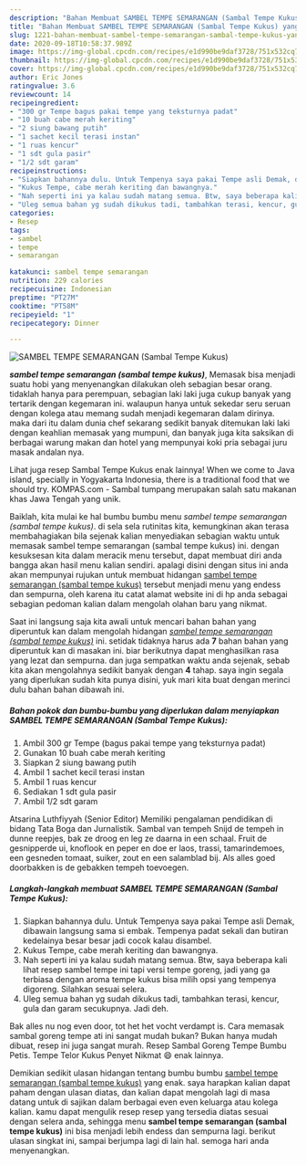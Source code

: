 ```yaml
---
description: "Bahan Membuat SAMBEL TEMPE SEMARANGAN (Sambal Tempe Kukus) yang simpel"
title: "Bahan Membuat SAMBEL TEMPE SEMARANGAN (Sambal Tempe Kukus) yang simpel"
slug: 1221-bahan-membuat-sambel-tempe-semarangan-sambal-tempe-kukus-yang-simpel
date: 2020-09-18T10:58:37.989Z
image: https://img-global.cpcdn.com/recipes/e1d990be9daf3728/751x532cq70/sambel-tempe-semarangan-sambal-tempe-kukus-foto-resep-utama.jpg
thumbnail: https://img-global.cpcdn.com/recipes/e1d990be9daf3728/751x532cq70/sambel-tempe-semarangan-sambal-tempe-kukus-foto-resep-utama.jpg
cover: https://img-global.cpcdn.com/recipes/e1d990be9daf3728/751x532cq70/sambel-tempe-semarangan-sambal-tempe-kukus-foto-resep-utama.jpg
author: Eric Jones
ratingvalue: 3.6
reviewcount: 14
recipeingredient:
- "300 gr Tempe bagus pakai tempe yang teksturnya padat"
- "10 buah cabe merah keriting"
- "2 siung bawang putih"
- "1 sachet kecil terasi instan"
- "1 ruas kencur"
- "1 sdt gula pasir"
- "1/2 sdt garam"
recipeinstructions:
- "Siapkan bahannya dulu. Untuk Tempenya saya pakai Tempe asli Demak, dibawain langsung sama si embak. Tempenya padat sekali dan butiran kedelainya besar besar jadi cocok kalau disambel."
- "Kukus Tempe, cabe merah keriting dan bawangnya."
- "Nah seperti ini ya kalau sudah matang semua. Btw, saya beberapa kali lihat resep sambel tempe ini tapi versi tempe goreng, jadi yang ga terbiasa dengan aroma tempe kukus bisa milih opsi yang tempenya digoreng. Silahkan sesuai selera."
- "Uleg semua bahan yg sudah dikukus tadi, tambahkan terasi, kencur, gula dan garam secukupnya. Jadi deh."
categories:
- Resep
tags:
- sambel
- tempe
- semarangan

katakunci: sambel tempe semarangan 
nutrition: 229 calories
recipecuisine: Indonesian
preptime: "PT27M"
cooktime: "PT58M"
recipeyield: "1"
recipecategory: Dinner

---
```



![SAMBEL TEMPE SEMARANGAN (Sambal Tempe Kukus)](https://img-global.cpcdn.com/recipes/e1d990be9daf3728/751x532cq70/sambel-tempe-semarangan-sambal-tempe-kukus-foto-resep-utama.jpg)

<b><i>sambel tempe semarangan (sambal tempe kukus)</i></b>, Memasak bisa menjadi suatu hobi yang menyenangkan dilakukan oleh sebagian besar orang. tidaklah hanya para perempuan, sebagian laki laki juga cukup banyak yang tertarik dengan kegemaran ini. walaupun hanya untuk sekedar seru seruan dengan kolega atau memang sudah menjadi kegemaran dalam dirinya. maka dari itu dalam dunia chef sekarang sedikit banyak ditemukan laki laki dengan keahlian memasak yang mumpuni, dan banyak juga kita saksikan di berbagai warung makan dan hotel yang mempunyai koki pria sebagai juru masak andalan nya.

Lihat juga resep Sambal Tempe Kukus enak lainnya! When we come to Java island, specially in Yogyakarta Indonesia, there is a traditional food that we should try. KOMPAS.com - Sambal tumpang merupakan salah satu makanan khas Jawa Tengah yang unik.

Baiklah, kita mulai ke hal bumbu bumbu menu <i>sambel tempe semarangan (sambal tempe kukus)</i>. di sela sela rutinitas kita, kemungkinan akan terasa membahagiakan bila sejenak kalian menyediakan sebagian waktu untuk memasak sambel tempe semarangan (sambal tempe kukus) ini. dengan kesuksesan kita dalam meracik menu tersebut, dapat membuat diri anda bangga akan hasil menu kalian sendiri. apalagi disini dengan situs ini anda akan mempunyai rujukan untuk membuat hidangan <u>sambel tempe semarangan (sambal tempe kukus)</u> tersebut menjadi menu yang endess dan sempurna, oleh karena itu catat alamat website ini di hp anda sebagai sebagian pedoman kalian dalam mengolah olahan baru yang nikmat.


Saat ini langsung saja kita awali untuk mencari bahan bahan yang diperuntuk kan dalam mengolah hidangan <u><i>sambel tempe semarangan (sambal tempe kukus)</i></u> ini. setidak tidaknya harus ada <b>7</b> bahan bahan yang diperuntuk kan di masakan ini. biar berikutnya dapat menghasilkan rasa yang lezat dan sempurna. dan juga sempatkan waktu anda sejenak, sebab kita akan mengolahnya sedikit banyak dengan <b>4</b> tahap. saya ingin segala yang diperlukan sudah kita punya disini, yuk mari kita buat dengan merinci dulu bahan bahan dibawah ini.

<!--inarticleads1-->

##### Bahan pokok dan bumbu-bumbu yang diperlukan dalam menyiapkan SAMBEL TEMPE SEMARANGAN (Sambal Tempe Kukus):

1. Ambil 300 gr Tempe (bagus pakai tempe yang teksturnya padat)
1. Gunakan 10 buah cabe merah keriting
1. Siapkan 2 siung bawang putih
1. Ambil 1 sachet kecil terasi instan
1. Ambil 1 ruas kencur
1. Sediakan 1 sdt gula pasir
1. Ambil 1/2 sdt garam


Atsarina Luthfiyyah (Senior Editor) Memiliki pengalaman pendidikan di bidang Tata Boga dan Jurnalistik. Sambal van tempeh Snijd de tempeh in dunne reepjes, bak ze droog en leg ze daarna in een schaal. Fruit de gesnipperde ui, knoflook en peper en doe er laos, trassi, tamarindemoes, een gesneden tomaat, suiker, zout en een salamblad bij. Als alles goed doorbakken is de gebakken tempeh toevoegen. 

<!--inarticleads2-->

##### Langkah-langkah membuat SAMBEL TEMPE SEMARANGAN (Sambal Tempe Kukus):

1. Siapkan bahannya dulu. Untuk Tempenya saya pakai Tempe asli Demak, dibawain langsung sama si embak. Tempenya padat sekali dan butiran kedelainya besar besar jadi cocok kalau disambel.
1. Kukus Tempe, cabe merah keriting dan bawangnya.
1. Nah seperti ini ya kalau sudah matang semua. Btw, saya beberapa kali lihat resep sambel tempe ini tapi versi tempe goreng, jadi yang ga terbiasa dengan aroma tempe kukus bisa milih opsi yang tempenya digoreng. Silahkan sesuai selera.
1. Uleg semua bahan yg sudah dikukus tadi, tambahkan terasi, kencur, gula dan garam secukupnya. Jadi deh.


Bak alles nu nog even door, tot het het vocht verdampt is. Cara memasak sambal goreng tempe ati ini sangat mudah bukan? Bukan hanya mudah dibuat, resep ini juga sangat murah. Resep Sambal Goreng Tempe Bumbu Petis. Tempe Telor Kukus Penyet Nikmat 😄 enak lainnya. 

Demikian sedikit ulasan hidangan tentang bumbu bumbu <u>sambel tempe semarangan (sambal tempe kukus)</u> yang enak. saya harapkan kalian dapat paham dengan ulasan diatas, dan kalian dapat mengolah lagi di masa datang untuk di sajikan dalam berbagai even even keluarga atau kolega kalian. kamu dapat mengulik resep resep yang tersedia diatas sesuai dengan selera anda, sehingga menu <b>sambel tempe semarangan (sambal tempe kukus)</b> ini bisa menjadi lebih endess dan sempurna lagi. berikut ulasan singkat ini, sampai berjumpa lagi di lain hal. semoga hari anda menyenangkan.
